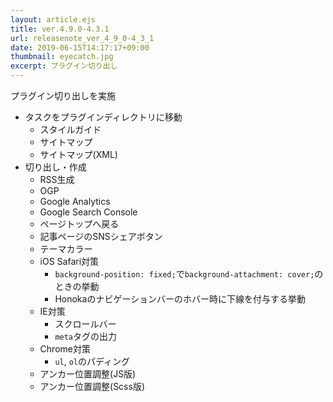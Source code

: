 ```yaml
---
layout: article.ejs
title: ver.4.9.0-4.3.1
url: releasenote_ver_4_9_0-4_3_1
date: 2019-06-15T14:17:17+09:00
thumbnail: eyecatch.jpg
excerpt: プラグイン切り出し
---
```


プラグイン切り出しを実施

- タスクをプラグインディレクトリに移動
    - スタイルガイド
    - サイトマップ
    - サイトマップ(XML)
- 切り出し・作成
    - RSS生成
    - OGP
    - Google Analytics
    - Google Search Console
    - ページトップへ戻る
    - 記事ページのSNSシェアボタン
    - テーマカラー
    - iOS Safari対策
        - `background-position: fixed;`で`background-attachment: cover;`のときの挙動
        - Honokaのナビゲーションバーのホバー時に下線を付与する挙動
    - IE対策
        - スクロールバー
        - `meta`タグの出力
    - Chrome対策
        - `ul`, `ol`のパディング
    - アンカー位置調整(JS版)
    - アンカー位置調整(Scss版)